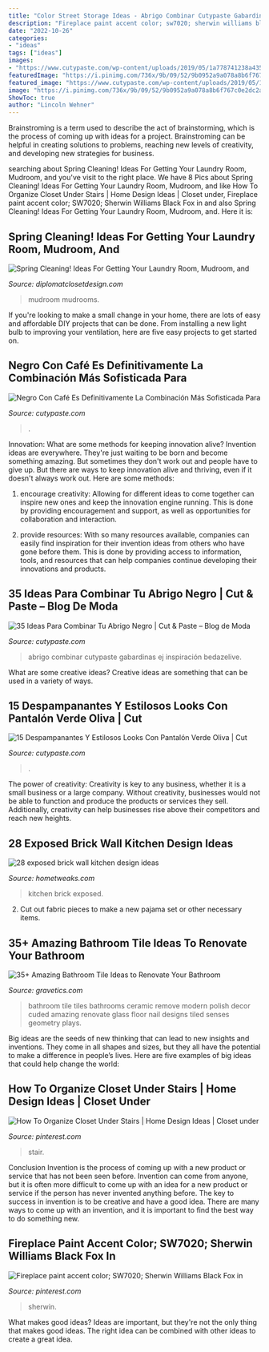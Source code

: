 ```yaml
---
title: "Color Street Storage Ideas - Abrigo Combinar Cutypaste Gabardinas Ej Inspiración Bedazelive"
description: "Fireplace paint accent color; sw7020; sherwin williams black fox in"
date: "2022-10-26"
categories:
- "ideas"
tags: ["ideas"]
images:
- "https://www.cutypaste.com/wp-content/uploads/2019/05/1a778741238a435d7f3c558278f08adb.jpg"
featuredImage: "https://i.pinimg.com/736x/9b/09/52/9b0952a9a078a8b6f767c0e2dc2aeea6--closet-under-stairs-how-to-organize.jpg"
featured_image: "https://www.cutypaste.com/wp-content/uploads/2019/05/1a778741238a435d7f3c558278f08adb.jpg"
image: "https://i.pinimg.com/736x/9b/09/52/9b0952a9a078a8b6f767c0e2dc2aeea6--closet-under-stairs-how-to-organize.jpg"
ShowToc: true
author: "Lincoln Wehner"
---
```



Brainstroming is a term used to describe the act of brainstorming, which is the process of coming up with ideas for a project. Brainstroming can be helpful in creating solutions to problems, reaching new levels of creativity, and developing new strategies for business.

	

		
searching about Spring Cleaning! Ideas For Getting Your Laundry Room, Mudroom, and you've visit to the right place. We have 8 Pics about Spring Cleaning! Ideas For Getting Your Laundry Room, Mudroom, and like How To Organize Closet Under Stairs | Home Design Ideas | Closet under, Fireplace paint accent color; SW7020; Sherwin Williams Black Fox in and also Spring Cleaning! Ideas For Getting Your Laundry Room, Mudroom, and. Here it is:
		
    
## Spring Cleaning! Ideas For Getting Your Laundry Room, Mudroom, And

<img loading=lazy src="https://diplomatclosetdesign.com/wp-content/uploads/2019/04/kGbuHbVE.jpeg" onerror="this.onerror=null;this.src='https://tse1.mm.bing.net/th?id=OIP.c5cJpRcXb04L99jnHF1O7wHaLH&amp;pid=15.1';" alt="Spring Cleaning! Ideas For Getting Your Laundry Room, Mudroom, and">

_Source: diplomatclosetdesign.com_

>mudroom mudrooms. 

	

If you're looking to make a small change in your home, there are lots of easy and affordable DIY projects that can be done. From installing a new light bulb to improving your ventilation, here are five easy projects to get started on.

    
## Negro Con Café Es Definitivamente La Combinación Más Sofisticada Para

<img loading=lazy src="https://www.cutypaste.com/wp-content/uploads/2019/05/1a778741238a435d7f3c558278f08adb.jpg" onerror="this.onerror=null;this.src='https://tse3.mm.bing.net/th?id=OIP.a0wJG3rBY6ZOFY4FCsNQFQHaNX&amp;pid=15.1';" alt="Negro Con Café Es Definitivamente La Combinación Más Sofisticada Para">

_Source: cutypaste.com_

>. 

	

Innovation: What are some methods for keeping innovation alive?
Invention ideas are everywhere. They're just waiting to be born and become something amazing. But sometimes they don't work out and people have to give up. But there are ways to keep innovation alive and thriving, even if it doesn't always work out. Here are some methods:
1. encourage creativity: Allowing for different ideas to come together can inspire new ones and keep the innovation engine running. This is done by providing encouragement and support, as well as opportunities for collaboration and interaction.

2. provide resources: With so many resources available, companies can easily find inspiration for their invention ideas from others who have gone before them. This is done by providing access to information, tools, and resources that can help companies continue developing their innovations and products.


    
## 35 Ideas Para Combinar Tu Abrigo Negro | Cut &amp; Paste – Blog De Moda

<img loading=lazy src="https://www.cutypaste.com/wp-content/uploads/2016/06/c02f7627f33f9aa48dce0448f3910580.jpg" onerror="this.onerror=null;this.src='https://tse3.mm.bing.net/th?id=OIP.cm8idSrhW3pP2D5vaEQPBwHaLE&amp;pid=15.1';" alt="35 Ideas Para Combinar Tu Abrigo Negro | Cut &amp; Paste – Blog de Moda">

_Source: cutypaste.com_

>abrigo combinar cutypaste gabardinas ej inspiración bedazelive. 

	

What are some creative ideas?
Creative ideas are something that can be used in a variety of ways.

    
## 15 Despampanantes Y Estilosos Looks Con Pantalón Verde Oliva | Cut

<img loading=lazy src="https://www.cutypaste.com/wp-content/uploads/2019/07/ff7bc450da36c48bf4eafc76fba233a9.jpg" onerror="this.onerror=null;this.src='https://tse3.mm.bing.net/th?id=OIP.EJEunmpETVesdN7_gJLVdQHaLH&amp;pid=15.1';" alt="15 Despampanantes Y Estilosos Looks Con Pantalón Verde Oliva | Cut">

_Source: cutypaste.com_

>. 

	

The power of creativity:
Creativity is key to any business, whether it is a small business or a large company. Without creativity, businesses would not be able to function and produce the products or services they sell. Additionally, creativity can help businesses rise above their competitors and reach new heights.

    
## 28 Exposed Brick Wall Kitchen Design Ideas

<img loading=lazy src="https://hometweaks.com/media/images/20191002/28-exposed-brick-wall-kitchen-design-ideas-161570040675-original.jpg" onerror="this.onerror=null;this.src='https://tse1.mm.bing.net/th?id=OIP.yYbXT6YWbvFCaTd-V8TwZwHaKZ&amp;pid=15.1';" alt="28 exposed brick wall kitchen design ideas">

_Source: hometweaks.com_

>kitchen brick exposed. 

	

2. Cut out fabric pieces to make a new pajama set or other necessary items.

    
## 35+ Amazing Bathroom Tile Ideas To Renovate Your Bathroom

<img loading=lazy src="https://www.gravetics.com/wp-content/uploads/2017/10/When-geometry-plays-with-your-senses.jpg" onerror="this.onerror=null;this.src='https://tse2.mm.bing.net/th?id=OIP.eJTcaYX938jVpmUhgQxEmQHaJ4&amp;pid=15.1';" alt="35+ Amazing Bathroom Tile Ideas to Renovate Your Bathroom">

_Source: gravetics.com_

>bathroom tile tiles bathrooms ceramic remove modern polish decor cuded amazing renovate glass floor nail designs tiled senses geometry plays. 

	

Big ideas are the seeds of new thinking that can lead to new insights and inventions. They come in all shapes and sizes, but they all have the potential to make a difference in people’s lives. Here are five examples of big ideas that could help change the world: 

    
## How To Organize Closet Under Stairs | Home Design Ideas | Closet Under

<img loading=lazy src="https://i.pinimg.com/736x/9b/09/52/9b0952a9a078a8b6f767c0e2dc2aeea6--closet-under-stairs-how-to-organize.jpg" onerror="this.onerror=null;this.src='https://tse1.mm.bing.net/th?id=OIP.DZ8kwFHPE5T_eDceouunEQHaLQ&amp;pid=15.1';" alt="How To Organize Closet Under Stairs | Home Design Ideas | Closet under">

_Source: pinterest.com_

>stair. 

	

Conclusion
Invention is the process of coming up with a new product or service that has not been seen before. Invention can come from anyone, but it is often more difficult to come up with an idea for a new product or service if the person has never invented anything before. The key to success in invention is to be creative and have a good idea. There are many ways to come up with an invention, and it is important to find the best way to do something new.

    
## Fireplace Paint Accent Color; SW7020; Sherwin Williams Black Fox In

<img loading=lazy src="https://i.pinimg.com/736x/aa/ab/f1/aaabf1ad32a6d7204b31f1c306a8a8b8.jpg" onerror="this.onerror=null;this.src='https://tse4.mm.bing.net/th?id=OIP.BP-ABb5dbL_FkLSkAs-vKgHaJ3&amp;pid=15.1';" alt="Fireplace paint accent color; SW7020; Sherwin Williams Black Fox in">

_Source: pinterest.com_

>sherwin. 

	

What makes good ideas?
Ideas are important, but they're not the only thing that makes good ideas. The right idea can be combined with other ideas to create a great idea.


